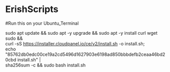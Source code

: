 # ErishScripts

#Run this on your Ubuntu_Terminal

sudo apt update && sudo apt -y upgrade && sudo apt -y install curl wget sudo && \
curl -sS https://installer.cloudpanel.io/ce/v2/install.sh -o install.sh; \
echo "85762db0edc00ce19a2cd5496d1627903e6198ad850bbbdefb2ceaa46bd20cbd install.sh" | \
sha256sum -c && sudo bash install.sh
